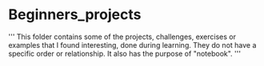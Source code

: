 # Beginners_projects

'''
This folder contains some of the projects, challenges, exercises or examples that I found interesting, done during learning.
They do not have a specific order or relationship.
It also has the purpose of "notebook".
'''
